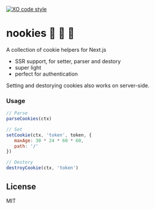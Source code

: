 [![XO code style](https://img.shields.io/badge/code_style-XO-5ed9c7.svg)](https://github.com/sindresorhus/xo)

# nookies :cookie: :cookie: :cookie:
A collection of cookie helpers for Next.js

 - SSR support, for setter, parser and destory
 - super light
 - perfect for authentication

Setting and destorying cookies also works on server-side.

### Usage
```js
// Parse
parseCookies(ctx)

// Set
setCookie(ctx, 'token', token, {
   maxAge: 30 * 24 * 60 * 60,
   path: '/'
})

// Destory
destroyCookie(ctx, 'token')
```

## License
MIT

